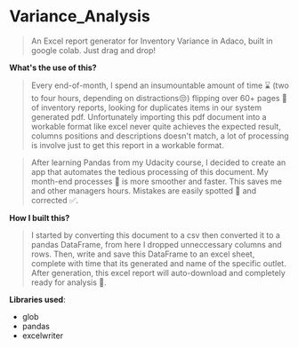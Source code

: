 # Variance_Analysis

> An Excel report generator for Inventory Variance in Adaco, built in google colab. Just drag and drop!

**What's the use of this?**

>Every end-of-month, I spend an insumountable amount of time &#8987; (two to four hours, depending on distractions&#128530;) flipping over 60+ pages &#128196; of inventory reports, looking for duplicates items in our system generated pdf. Unfortunately importing this pdf document into a workable format like excel never quite achieves the expected result, columns positions and descriptions doesn't match, a lot of processing is involve just to get this report in a workable format. 

>After learning Pandas from my Udacity course, I decided to create an app that automates the tedious processing of this document. My month-end processes &#128197; is more smoother and faster. This saves me and other managers hours. Mistakes are easily spotted &#128270; and corrected &#9989;.   

**How I built this?**

>I started by converting this document to a csv then converted it to a pandas DataFrame, from here I dropped unneccessary columns and rows. Then, write and save this DataFrame to an excel sheet, complete with time that its generated and name of the specific outlet. After generation, this excel report will auto-download and completely ready for analysis &#127775;. 

**Libraries used**:
* glob
* pandas
* excelwriter
